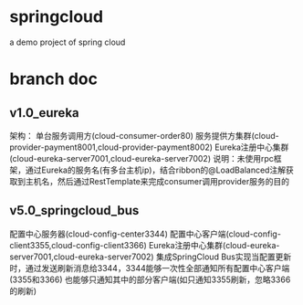 # springcloud
a demo project of spring cloud

# branch doc
## v1.0_eureka
架构：
单台服务调用方(cloud-consumer-order80)
服务提供方集群(cloud-provider-payment8001,cloud-provider-payment8002)
Eureka注册中心集群(cloud-eureka-server7001,cloud-eureka-server7002)
说明：未使用rpc框架，通过Eureka的服务名(有多台主机ip)，结合ribbon的@LoadBalanced注解获取到主机名，然后通过RestTemplate来完成consumer调用provider服务的目的
## v5.0_springcloud_bus
配置中心服务器(cloud-config-center3344)
配置中心客户端(cloud-config-client3355,cloud-config-client3366)
Eureka注册中心集群(cloud-eureka-server7001,cloud-eureka-server7002)
集成SpringCloud Bus实现当配置更新时，通过发送刷新消息给3344，3344能够一次性全部通知所有配置中心客户端(3355和3366)
也能够只通知其中的部分客户端(如只通知3355刷新，忽略3366的刷新)
